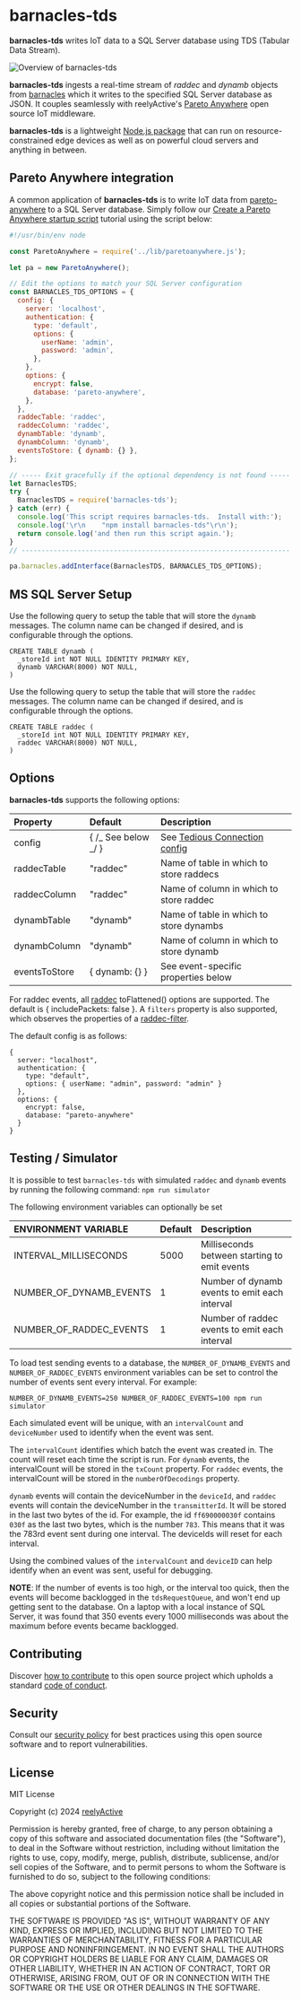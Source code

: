 # barnacles-tds

**barnacles-tds** writes IoT data to a SQL Server database using TDS (Tabular Data Stream).

![Overview of barnacles-tds](https://reelyactive.github.io/barnacles-tds/images/overview.png)

**barnacles-tds** ingests a real-time stream of _raddec_ and _dynamb_ objects from [barnacles](https://github.com/reelyactive/barnacles/) which it writes to the specified SQL Server database as JSON. It couples seamlessly with reelyActive's [Pareto Anywhere](https://www.reelyactive.com/pareto/anywhere/) open source IoT middleware.

**barnacles-tds** is a lightweight [Node.js package](https://www.npmjs.com/package/barnacles-tds) that can run on resource-constrained edge devices as well as on powerful cloud servers and anything in between.

## Pareto Anywhere integration

A common application of **barnacles-tds** is to write IoT data from [pareto-anywhere](https://github.com/reelyactive/pareto-anywhere) to a SQL Server database. Simply follow our [Create a Pareto Anywhere startup script](https://reelyactive.github.io/diy/pareto-anywhere-startup-script/) tutorial using the script below:

```javascript
#!/usr/bin/env node

const ParetoAnywhere = require('../lib/paretoanywhere.js');

let pa = new ParetoAnywhere();

// Edit the options to match your SQL Server configuration
const BARNACLES_TDS_OPTIONS = {
  config: {
    server: 'localhost',
    authentication: {
      type: 'default',
      options: {
        userName: 'admin',
        password: 'admin',
      },
    },
    options: {
      encrypt: false,
      database: 'pareto-anywhere',
    },
  },
  raddecTable: 'raddec',
  raddecColumn: 'raddec',
  dynambTable: 'dynamb',
  dynambColumn: 'dynamb',
  eventsToStore: { dynamb: {} },
};

// ----- Exit gracefully if the optional dependency is not found -----
let BarnaclesTDS;
try {
  BarnaclesTDS = require('barnacles-tds');
} catch (err) {
  console.log('This script requires barnacles-tds.  Install with:');
  console.log('\r\n    "npm install barnacles-tds"\r\n');
  return console.log('and then run this script again.');
}
// -------------------------------------------------------------------

pa.barnacles.addInterface(BarnaclesTDS, BARNACLES_TDS_OPTIONS);
```

## MS SQL Server Setup

Use the following query to setup the table that will store the `dynamb` messages.
The column name can be changed if desired, and is configurable through the options.

```
CREATE TABLE dynamb (
  _storeId int NOT NULL IDENTITY PRIMARY KEY,
  dynamb VARCHAR(8000) NOT NULL,
)
```

Use the following query to setup the table that will store the `raddec` messages.
The column name can be changed if desired, and is configurable through the options.

```
CREATE TABLE raddec (
  _storeId int NOT NULL IDENTITY PRIMARY KEY,
  raddec VARCHAR(8000) NOT NULL,
)
```

## Options

**barnacles-tds** supports the following options:

| Property     | Default             | Description                                                                              |
| :----------- | :------------------ | :--------------------------------------------------------------------------------------- |
| config       | { /_ See below _/ } | See [Tedious Connection config](https://tediousjs.github.io/tedious/api-connection.html) |
| raddecTable  | "raddec"            | Name of table in which to store raddecs                                                  |
| raddecColumn | "raddec"            | Name of column in which to store raddec                                                  |
| dynambTable  | "dynamb"            | Name of table in which to store dynambs                                                  |
| dynambColumn | "dynamb"            | Name of column in which to store dynamb                                                  |
| eventsToStore | { dynamb: {} }     | See event-specific properties below |

For raddec events, all [raddec](https://github.com/reelyactive/raddec/) toFlattened() options are supported.  The default is { includePackets: false }.  A `filters` property is also supported, which observes the properties of a [raddec-filter](https://github.com/reelyactive/raddec-filter/).

The default config is as follows:

    {
      server: "localhost",
      authentication: {
        type: "default",
        options: { userName: "admin", password: "admin" }
      },
      options: {
        encrypt: false,
        database: "pareto-anywhere"
      }
    }

## Testing / Simulator

It is possible to test `barnacles-tds` with simulated `raddec` and `dynamb` events by running the following command: 
`npm run simulator`

The following environment variables can optionally be set 

| ENVIRONMENT VARIABLE        | Default      | Description                                                      |
| :-------------------------- | :----------- | :--------------------------------------------------------------- |
| INTERVAL_MILLISECONDS       | 5000         | Milliseconds between starting to emit events                     |
| NUMBER_OF_DYNAMB_EVENTS     | 1            | Number of dynamb events to emit each interval                    |
| NUMBER_OF_RADDEC_EVENTS     | 1            | Number of raddec events to emit each interval                    |


To load test sending events to a database, the `NUMBER_OF_DYNAMB_EVENTS` and `NUMBER_OF_RADDEC_EVENTS` environment variables can be set to control the number of events sent every interval. For example: 

```NUMBER_OF_DYNAMB_EVENTS=250 NUMBER_OF_RADDEC_EVENTS=100 npm run simulator```

Each simulated event will be unique, with an `intervalCount` and `deviceNumber` used to identify when the event was sent.

The `intervalCount` identifies which batch the event was created in. The count will reset each time the script is run. For `dynamb` events, the intervalCount will be stored in the `txCount` property. For `raddec` events, the intervalCount will be stored in the `numberOfDecodings` property.

`dynamb` events will contain the deviceNumber in the `deviceId`, and `raddec` events will contain the deviceNumber in the `transmitterId`. It will be stored in the last two bytes of the id. For example, the id `ff690000030f` contains `030f` as the last two bytes, which is the number `783`. This means that it was the 783rd event sent during one interval. The deviceIds will reset for each interval.

Using the combined values of the `intervalCount` and `deviceID` can help identify when an event was sent, useful for debugging.


**NOTE**: If the number of events is too high, or the interval too quick, then the events will become backlogged in the `tdsRequestQueue`, and won't end up getting sent to the database. On a laptop with a local instance of SQL Server, it was found that 350 events every 1000 milliseconds was about the maximum before events became backlogged.

## Contributing

Discover [how to contribute](CONTRIBUTING.md) to this open source project which upholds a standard [code of conduct](CODE_OF_CONDUCT.md).

## Security

Consult our [security policy](SECURITY.md) for best practices using this open source software and to report vulnerabilities.

## License

MIT License

Copyright (c) 2024 [reelyActive](https://www.reelyactive.com)

Permission is hereby granted, free of charge, to any person obtaining a copy of this software and associated documentation files (the "Software"), to deal in the Software without restriction, including without limitation the rights to use, copy, modify, merge, publish, distribute, sublicense, and/or sell copies of the Software, and to permit persons to whom the Software is furnished to do so, subject to the following conditions:

The above copyright notice and this permission notice shall be included in all copies or substantial portions of the Software.

THE SOFTWARE IS PROVIDED "AS IS", WITHOUT WARRANTY OF ANY KIND, EXPRESS OR
IMPLIED, INCLUDING BUT NOT LIMITED TO THE WARRANTIES OF MERCHANTABILITY,
FITNESS FOR A PARTICULAR PURPOSE AND NONINFRINGEMENT. IN NO EVENT SHALL THE
AUTHORS OR COPYRIGHT HOLDERS BE LIABLE FOR ANY CLAIM, DAMAGES OR OTHER
LIABILITY, WHETHER IN AN ACTION OF CONTRACT, TORT OR OTHERWISE, ARISING FROM,
OUT OF OR IN CONNECTION WITH THE SOFTWARE OR THE USE OR OTHER DEALINGS IN
THE SOFTWARE.
